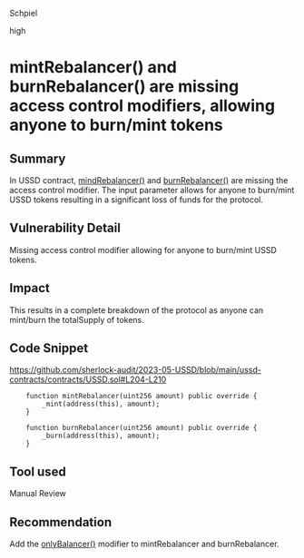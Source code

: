 Schpiel

high

# mintRebalancer() and burnRebalancer() are missing access control modifiers, allowing anyone to burn/mint tokens

## Summary
In USSD contract, [mindRebalancer()](https://github.com/sherlock-audit/2023-05-USSD/blob/main/ussd-contracts/contracts/USSD.sol#L204) and [burnRebalancer()](https://github.com/sherlock-audit/2023-05-USSD/blob/main/ussd-contracts/contracts/USSD.sol#L208) are missing the access control modifier. The input parameter allows for anyone to burn/mint USSD tokens resulting in a significant loss of funds for the protocol. 
## Vulnerability Detail
Missing access control modifier allowing for anyone to burn/mint USSD tokens.
## Impact
This results in a complete breakdown of the protocol as anyone can mint/burn the totalSupply of tokens.
## Code Snippet
https://github.com/sherlock-audit/2023-05-USSD/blob/main/ussd-contracts/contracts/USSD.sol#L204-L210
```solidity
    function mintRebalancer(uint256 amount) public override {
        _mint(address(this), amount);
    }

    function burnRebalancer(uint256 amount) public override {
        _burn(address(this), amount);
    }
```
## Tool used

Manual Review

## Recommendation
Add the [onlyBalancer()](https://github.com/sherlock-audit/2023-05-USSD/blob/main/ussd-contracts/contracts/USSD.sol#L212) modifier to mintRebalancer and burnRebalancer.